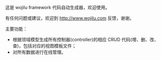 这是 wojilu framework 代码自动生成器，欢迎使用。


有任何问题或建议，欢迎到 <http://www.wojilu.com> 反馈，谢谢。


主要功能：

* 根据领域模型生成所有控制器(controller)的相应 CRUD 代码(增、删、改、查)，包括对应的视图模板文件； 
* 对所有数据进行在线管理。



